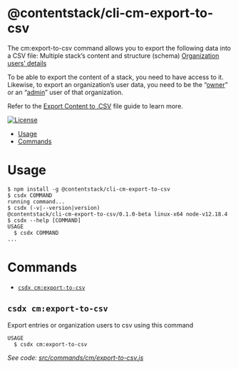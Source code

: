 @contentstack/cli-cm-export-to-csv
=============

The cm:export-to-csv command allows you to export the following data into a CSV file: 
	Multiple stack’s content and structure (schema)
	[Organization users’ details](https://www.contentstack.com/docs/owners-and-admins/organization-users/)
 
To be able to export the content of a stack, you need to have access to it. Likewise, to export an organization’s user data, you need to be the  “[owner](https://www.contentstack.com/docs/owners-and-admins/organization-roles/#organization-owner)” or an “[admin](https://www.contentstack.com/docs/owners-and-admins/organization-roles/#organization-admin)” user of that organization. 

Refer to the [Export Content to .CSV](https://www.contentstack.com/docs/developers/cli/export-content-to-csv-file/) file guide to learn more. 

[![License](https://img.shields.io/npm/l/@contentstack/cli)](https://github.com/contentstack/cli/blob/main/LICENSE)

<!-- toc -->
* [Usage](#usage)
* [Commands](#commands)
<!-- tocstop -->
# Usage
<!-- usage -->
```sh-session
$ npm install -g @contentstack/cli-cm-export-to-csv
$ csdx COMMAND
running command...
$ csdx (-v|--version|version)
@contentstack/cli-cm-export-to-csv/0.1.0-beta linux-x64 node-v12.18.4
$ csdx --help [COMMAND]
USAGE
  $ csdx COMMAND
...
```
<!-- usagestop -->
# Commands
<!-- commands -->
* [`csdx cm:export-to-csv`](#csdx-cmexport-to-csv)

## `csdx cm:export-to-csv`

Export entries or organization users to csv using this command

```
USAGE
  $ csdx cm:export-to-csv
```

_See code: [src/commands/cm/export-to-csv.js](https://github.com/contentstack/cli/blob/v0.1.1-beta.1/packages/contentstack-export-to-csv/src/commands/cm/export-to-csv.js)_
<!-- commandsstop -->
